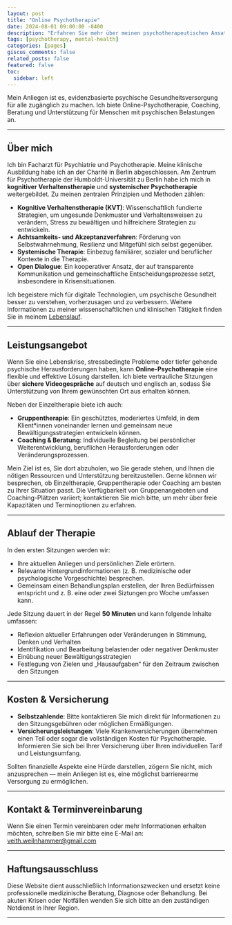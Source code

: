 ```yaml
---
layout: post
title: "Online Psychotherapie"
date: 2024-08-01 09:00:00 -0400
description: "Erfahren Sie mehr über meinen psychotherapeutischen Ansatz und wie Sie einen Termin vereinbaren können."
tags: [psychotherapy, mental-health]
categories: [pages]
giscus_comments: false
related_posts: false
featured: false      
toc:
  sidebar: left
---
```


Mein Anliegen ist es, evidenzbasierte psychische Gesundheitsversorgung für alle zugänglich zu machen. Ich biete Online-Psychotherapie, Coaching, Beratung und Unterstützung für Menschen mit psychischen Belastungen an.

---

## Über mich

Ich bin Facharzt für Psychiatrie und Psychotherapie. Meine klinische Ausbildung habe ich an der Charité in Berlin abgeschlossen. Am Zentrum für Psychotherapie der Humboldt-Universität zu Berlin habe ich mich in **kognitiver Verhaltenstherapie** und **systemischer Psychotherapie** weitergebildet. Zu meinen zentralen Prinzipien und Methoden zählen:

- **Kognitive Verhaltenstherapie (KVT)**: Wissenschaftlich fundierte Strategien, um ungesunde Denkmuster und Verhaltensweisen zu verändern, Stress zu bewältigen und hilfreichere Strategien zu entwickeln.  
- **Achtsamkeits- und Akzeptanzverfahren**: Förderung von Selbstwahrnehmung, Resilienz und Mitgefühl sich selbst gegenüber.  
- **Systemische Therapie**: Einbezug familiärer, sozialer und beruflicher Kontexte in die Therapie.  
- **Open Dialogue**: Ein kooperativer Ansatz, der auf transparente Kommunikation und gemeinschaftliche Entscheidungsprozesse setzt, insbesondere in Krisensituationen.  

Ich begeistere mich für digitale Technologien, um psychische Gesundheit besser zu verstehen, vorherzusagen und zu verbessern. Weitere Informationen zu meiner wissenschaftlichen und klinischen Tätigkeit finden Sie in meinem [Lebenslauf](https://veithweilnhammer.github.io/assets/pdf/CV_Weilnhammer.pdf).

---

## Leistungsangebot

Wenn Sie eine Lebenskrise, stressbedingte Probleme oder tiefer gehende psychische Herausforderungen haben, kann **Online-Psychotherapie** eine flexible und effektive Lösung darstellen. Ich biete vertrauliche Sitzungen über **sichere Videogespräche** auf deutsch und englisch an, sodass Sie Unterstützung von Ihrem gewünschten Ort aus erhalten können.

Neben der Einzeltherapie biete ich auch:
- **Gruppentherapie**: Ein geschütztes, moderiertes Umfeld, in dem Klient*innen voneinander lernen und gemeinsam neue Bewältigungsstrategien entwickeln können.  
- **Coaching & Beratung**: Individuelle Begleitung bei persönlicher Weiterentwicklung, beruflichen Herausforderungen oder Veränderungsprozessen.  

Mein Ziel ist es, Sie dort abzuholen, wo Sie gerade stehen, und Ihnen die nötigen Ressourcen und Unterstützung bereitzustellen. Gerne können wir besprechen, ob Einzeltherapie, Gruppentherapie oder Coaching am besten zu Ihrer Situation passt. Die Verfügbarkeit von Gruppenangeboten und Coaching-Plätzen variiert; kontaktieren Sie mich bitte, um mehr über freie Kapazitäten und Terminoptionen zu erfahren.

---

## Ablauf der Therapie

In den ersten Sitzungen werden wir:
- Ihre aktuellen Anliegen und persönlichen Ziele erörtern.  
- Relevante Hintergrundinformationen (z. B. medizinische oder psychologische Vorgeschichte) besprechen.  
- Gemeinsam einen Behandlungsplan erstellen, der Ihren Bedürfnissen entspricht und z. B. eine oder zwei Siztungen pro Woche umfassen kann.

Jede Sitzung dauert in der Regel **50 Minuten** und kann folgende Inhalte umfassen:
- Reflexion aktueller Erfahrungen oder Veränderungen in Stimmung, Denken und Verhalten  
- Identifikation und Bearbeitung belastender oder negativer Denkmuster  
- Einübung neuer Bewältigungsstrategien  
- Festlegung von Zielen und „Hausaufgaben“ für den Zeitraum zwischen den Sitzungen  

---

## Kosten & Versicherung

- **Selbstzahlende**: Bitte kontaktieren Sie mich direkt für Informationen zu den Sitzungsgebühren oder möglichen Ermäßigungen.
- **Versicherungsleistungen**: Viele Krankenversicherungen übernehmen einen Teil oder sogar die vollständigen Kosten für Psychotherapie. Informieren Sie sich bei Ihrer Versicherung über Ihren individuellen Tarif und Leistungsumfang.

Sollten finanzielle Aspekte eine Hürde darstellen, zögern Sie nicht, mich anzusprechen — mein Anliegen ist es, eine möglichst barrierearme Versorgung zu ermöglichen.

---

## Kontakt & Terminvereinbarung

Wenn Sie einen Termin vereinbaren oder mehr Informationen erhalten möchten, schreiben Sie mir bitte eine E-Mail an: [veith.weilnhammer@gmail.com](mailto:veith.weilnhammer@gmail.com)

---

## Haftungsausschluss
Diese Website dient ausschließlich Informationszwecken und ersetzt keine professionelle medizinische Beratung, Diagnose oder Behandlung. Bei akuten Krisen oder Notfällen wenden Sie sich bitte an den zuständigen Notdienst in Ihrer Region.

---